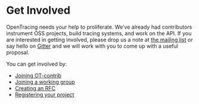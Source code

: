 # Get Involved

OpenTracing needs your help to proliferate. We’ve already had contributors instrument OSS projects, build tracing systems, and work on the API. If you are interested in getting involved, please drop us a note at [the mailing list](https://groups.google.com/forum/#!forum/opentracing) or say hello on [Gitter](https://gitter.im/opentracing/public) and we will work with you to come up with a useful proposal.

You can get involved by:

- [Joining OT-contrib](./contrib)
- [Joining a working group](./working-group)
- [Creating an RFC](./rfc)
- [Registering your project](./register)

